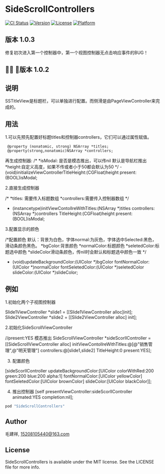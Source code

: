 # SideScrollControllers

[![CI Status](http://img.shields.io/travis/15208105440@163.com/SideScrollControllers.svg?style=flat)](https://travis-ci.org/15208105440@163.com/SideScrollControllers)
[![Version](https://img.shields.io/cocoapods/v/SideScrollControllers.svg?style=flat)](http://cocoapods.org/pods/SideScrollControllers)
[![License](https://img.shields.io/cocoapods/l/SideScrollControllers.svg?style=flat)](http://cocoapods.org/pods/SideScrollControllers)
[![Platform](https://img.shields.io/cocoapods/p/SideScrollControllers.svg?style=flat)](http://cocoapods.org/pods/SideScrollControllers)


## 版本 1.0.3

 修复初次进入第一个控制器中，第一个视图控制器无点击响应事件的BUG！

##  版本 1.0.2

## 说明

 SSTitleView是标题栏，可以单独进行配置。而侧滑是由PageViewController来完成的。


## 用法
  
1.可以先预先配置好标题titles和控制器controllers，它们可以通过属性赋值。
    
     @property (nonatomic, strong) NSArray *titles;
     @property(strong,nonatomic)NSArray *controllers;
    
  再生成控制器:
     /*
     *isModal: 是否是模态推出，可以传nil 默认是导航栏推出
     *height:自定义高度，如果不传或者小于50都会默认为50
     */
    - (void)initializeViewControllerTitleHeight:(CGFloat)height present:(BOOL)isModal;

2.直接生成控制器
 
   /*
    *titles: 需要传入标题数组
    *controllers:需要传入控制器数组
    */
  - (instancetype)initViewContollreWithTitles:(NSArray *)titles controllers:(NSArray *)controllers TitleHeight:(CGFloat)height present:(BOOL)isModal;

3.配置显示的颜色
 
   /*配置颜色 默认：背景为白色，字体normal:为灰色，字体选中Selected:黑色，滑动条颜色黑色。
    *bgColor:背景颜色
    *normalColor:标题颜色
    *seletedColor:标题选中颜色
    *slideColor滑动条颜色，传nil时会默认和标题选中颜色一致
    */
   - (void)updateBackgroundColor:(UIColor *)bgColor  fontNormalColor:(UIColor *)normalColor fontSeletedColor:(UIColor *)seletedColor slideColor:(UIColor *)slideColor;

## 例如

 1.初始化两个子视图控制器

   Slide1ViewController *slide1 = [[Slide1ViewController alloc]init];
   Slide2ViewController *slide2 = [[Slide2ViewController alloc] init];

 2.初始化SideScrollViewController

   //present:YES 模态推出
   SideScrollViewController *sideScorllController = [[SideScrollViewController alloc] initViewContollreWithTitles:@[@"销售管理",@"明天管理"] controllers:@[slide1,slide2] TitleHeight:0 present:YES];

 3. 配置颜色

  [sideScorllController updateBackgroundColor:[UIColor colorWithRed:200 green:200 blue:200 alpha:1] fontNormalColor:[UIColor yellowColor] fontSeletedColor:[UIColor brownColor] slideColor:[UIColor  blackColor]];

 4. 推出控制器
  [self presentViewController:sideScorllController animated:YES completion:nil];



```ruby
pod "SideScrollControllers"
```

## Author

毛建祥, 15208105440@163.com

## License

SideScrollControllers is available under the MIT license. See the LICENSE file for more info.
